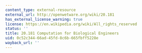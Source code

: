 ```yaml
---
content_type: external-resource
external_url: http://openwetware.org/wiki/20.181
has_external_license_warning: true
license: https://en.wikipedia.org/wiki/All_rights_reserved
status: ''
title: 20.181 Computation for Biological Engineers
uid: 0c52c344-66ad-45fd-8c6b-665fbff5228e
wayback_url: ''
---
```

